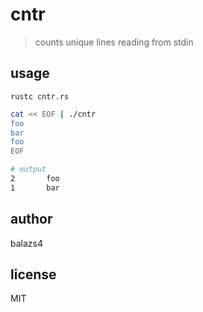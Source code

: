 # cntr

> counts unique lines reading from stdin

## usage

```
rustc cntr.rs
```

```sh
cat << EOF | ./cntr
foo
bar
foo
EOF

# output
2       foo
1       bar
```

## author

balazs4

## license

MIT
